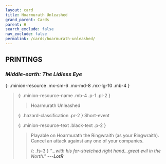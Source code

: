 ```yaml
---
layout: card
title: Hoarmurath Unleashed
grand_parent: Cards
parent: H
search_exclude: false
nav_exclude: false
permalink: /cards/hoarmurath-unleashed/
---
```


## PRINTINGS


### _Middle-earth: The Lidless Eye_

{: .minion-resource .mx-sm-6 .mx-md-8 .mx-lg-10 .mb-4 }
> {: .minion-resource-name .mb-4 .p-1 .pl-2 }
> > <div class="hazard-mp"></div>
> > <div class="card-name">Hoarmurath Unleashed</div>
>
> {: .hazard-classification .pr-2 }
> Short-event
>
> {: .minion-resource-text .black-text .p-2 }
> > Playable on Hoarmurath the Ringwraith (as your Ringwraith). Cancel an attack against any one of your companies. 
> > 
> > {: .fs-3 } 
> > _“...with his far-stretched right hand...great evil in the North."_ ***---&#65279;LotR*** 
> 
